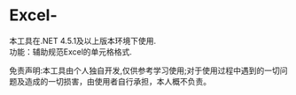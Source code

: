 # Excel-
本工具在.NET 4.5.1及以上版本环境下使用.  
功能：辅助规范Excel的单元格格式.  
  
免责声明:本工具由个人独自开发,仅供参考学习使用;对于使用过程中遇到的一切问题及造成的一切损害，由使用者自行承担，本人概不负责。
